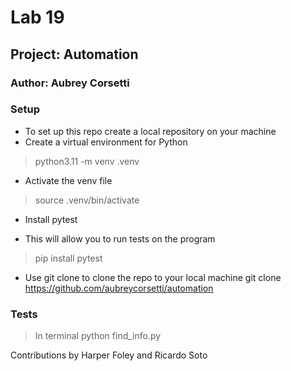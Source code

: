 # Lab 19

## Project: Automation

### Author: Aubrey Corsetti

### Setup

* To set up this repo create a local repository on your machine
* Create a virtual environment for Python
> python3.11 -m venv .venv
* Activate the venv file
> source .venv/bin/activate
* Install pytest
- This will allow you to run tests on the program
> pip install pytest
* Use git clone to clone the repo to your local machine
git clone https://github.com/aubreycorsetti/automation

### Tests
> In terminal python find_info.py

Contributions by Harper Foley and Ricardo Soto

